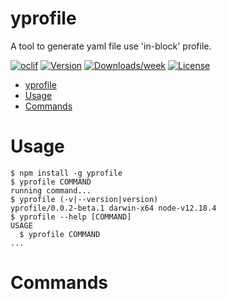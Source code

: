 # yprofile

A tool to generate yaml file use &#39;in-block&#39; profile.

[![oclif](https://img.shields.io/badge/cli-oclif-brightgreen.svg)](https://oclif.io)
[![Version](https://img.shields.io/npm/v/yprofile.svg)](https://npmjs.org/package/yprofile)
[![Downloads/week](https://img.shields.io/npm/dw/yprofile.svg)](https://npmjs.org/package/yprofile)
[![License](https://img.shields.io/npm/l/yprofile.svg)](https://github.com/https://github.com/holytiny/yaml-profile.git/blob/master/package.json)

<!-- toc -->
* [yprofile](#yprofile)
* [Usage](#usage)
* [Commands](#commands)
<!-- tocstop -->

# Usage

<!-- usage -->
```sh-session
$ npm install -g yprofile
$ yprofile COMMAND
running command...
$ yprofile (-v|--version|version)
yprofile/0.0.2-beta.1 darwin-x64 node-v12.18.4
$ yprofile --help [COMMAND]
USAGE
  $ yprofile COMMAND
...
```
<!-- usagestop -->

# Commands

<!-- commands -->

<!-- commandsstop -->
